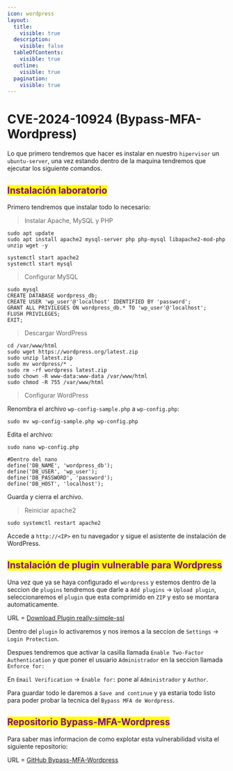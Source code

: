 ```yaml
---
icon: wordpress
layout:
  title:
    visible: true
  description:
    visible: false
  tableOfContents:
    visible: true
  outline:
    visible: true
  pagination:
    visible: true
---
```


# CVE-2024-10924 (Bypass-MFA-Wordpress)

Lo que primero tendremos que hacer es instalar en nuestro `hipervisor` un `ubuntu-server`, una vez estando dentro de la maquina tendremos que ejecutar los siguiente comandos.

## <mark style="color:purple;">Instalación laboratorio</mark>

Primero tendremos que instalar todo lo necesario:

> Instalar Apache, MySQL y PHP

```shell
sudo apt update
sudo apt install apache2 mysql-server php php-mysql libapache2-mod-php unzip wget -y
```

```shell
systemctl start apache2
systemctl start mysql
```

> Configurar MySQL

```shell
sudo mysql
CREATE DATABASE wordpress_db;
CREATE USER 'wp_user'@'localhost' IDENTIFIED BY 'password';
GRANT ALL PRIVILEGES ON wordpress_db.* TO 'wp_user'@'localhost';
FLUSH PRIVILEGES;
EXIT;
```

> Descargar WordPress

```shell
cd /var/www/html 
sudo wget https://wordpress.org/latest.zip 
sudo unzip latest.zip 
sudo mv wordpress/* . 
sudo rm -rf wordpress latest.zip 
sudo chown -R www-data:www-data /var/www/html 
sudo chmod -R 755 /var/www/html
```

> Configurar WordPress

Renombra el archivo `wp-config-sample.php` a `wp-config.php`:

```shell
sudo mv wp-config-sample.php wp-config.php
```

Edita el archivo:

```shell
sudo nano wp-config.php

#Dentro del nano
define('DB_NAME', 'wordpress_db');
define('DB_USER', 'wp_user');
define('DB_PASSWORD', 'password');
define('DB_HOST', 'localhost');
```

Guarda y cierra el archivo.

> Reiniciar apache2

```shell
sudo systemctl restart apache2
```

Accede a `http://<IP>` en tu navegador y sigue el asistente de instalación de WordPress.

## <mark style="color:purple;">Instalación de plugin vulnerable para Wordpress</mark>

Una vez que ya se haya configurado el `wordpress` y estemos dentro de la seccion de `plugins` tendremos que darle a `Add plugins` -> `Upload plugin`, seleccionaremos el `plugin` que esta comprimido en `ZIP` y esto se montara automaticamente.

URL = [Download Plugin really-simple-ssl](https://github.com/D1se0/CVE-2024-10924-Bypass-MFA-Wordpress-LAB/tree/main/plugin_vuln)

Dentro del `plugin` lo activaremos y nos iremos a la seccion de `Settings` -> `Login Protection`.

Despues tendremos que activar la casilla llamada `Enable Two-Factor Authentication` y que poner el usuario `Administrador` en la seccion llamada `Enforce for:`

En `Email Verification` -> `Enable for:` pone al `Administrador` y `Author`.

Para guardar todo le daremos a `Save and continue` y ya estaria todo listo para poder probar la tecnica del `Bypass MFA de Wordpress`.

## <mark style="color:purple;">Repositorio Bypass-MFA-Wordpress</mark>

Para saber mas informacion de como explotar esta vulnerabilidad visita el siguiente repositorio:

URL = [GitHub Bypass-MFA-Wordpress](https://github.com/D1se0/CVE-2024-10924-Bypass-MFA-Wordpress-LAB/tree/main)

